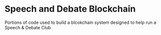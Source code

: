 # Speech and Debate Blockchain
 Portions of code used to build a blcokchain system designed to help run a Speech & Debate Club
